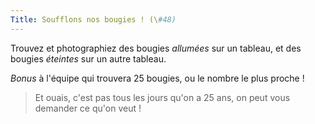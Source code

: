 ```yaml
---
Title: Soufflons nos bougies ! (\#48)
---
```


Trouvez et photographiez des bougies *allumées* sur un tableau, et des bougies *éteintes* sur un autre tableau.

*Bonus* à l'équipe qui trouvera $25$ bougies, ou le nombre le plus proche !

> Et ouais, c'est pas tous les jours qu'on a $25$ ans, on peut vous demander ce qu'on veut !

